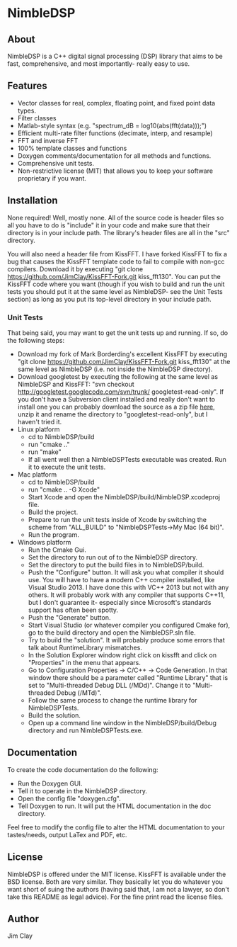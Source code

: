 NimbleDSP
========

## About
NimbleDSP is a C++ digital signal processing (DSP) library that aims to be fast, comprehensive, and most importantly- really easy to use.

## Features
* Vector classes for real, complex, floating point, and fixed point data types.
* Filter classes
* Matlab-style syntax (e.g. "spectrum_dB = log10(abs(fft(data)));")
* Efficient multi-rate filter functions (decimate, interp, and resample)
* FFT and inverse FFT
* 100% template classes and functions
* Doxygen comments/documentation for all methods and functions.
* Comprehensive unit tests.
* Non-restrictive license (MIT) that allows you to keep your software proprietary if you want.

## Installation
None required!  Well, mostly none.  All of the source code is header files so all you have to do is "include" it in your code and make sure that their directory is in your include path.  The library's header files are all in the "src" directory.

You will also need a header file from KissFFT.  I have forked KissFFT to fix a bug that causes the KissFFT template code to fail to compile with non-gcc compilers.  Download it by executing "git clone https://github.com/JimClay/KissFFT-Fork.git kiss_fft130".  You can put the KissFFT code where you want (though if you wish to build and run the unit tests you should put it at the same level as NimbleDSP- see the Unit Tests section) as long as you put its top-level directory in your include path.

### Unit Tests
That being said, you may want to get the unit tests up and running.  If so, do the following steps:

* Download my fork of Mark Borderding's excellent KissFFT by executing "git clone https://github.com/JimClay/KissFFT-Fork.git kiss_fft130" at the same level as NimbleDSP (i.e. not inside the NimbleDSP directory).
* Download googletest by executing the following at the same level as NimbleDSP and KissFFT: "svn checkout http://googletest.googlecode.com/svn/trunk/ googletest-read-only".  If you don't have a Subversion client installed and really don't want to install one you can probably download the source as a zip file [here](https://code.google.com/p/googletest/downloads/list), unzip it and rename the directory to "googletest-read-only", but I haven't tried it.
* Linux platform
    * cd to NimbleDSP/build
    * run "cmake .."
    * run "make"
    * If all went well then a NimbleDSPTests executable was created.  Run it to execute the unit tests.
* Mac platform
    * cd to NimbleDSP/build
    * run "cmake .. -G Xcode"
    * Start Xcode and open the NimbleDSP/build/NimbleDSP.xcodeproj file.
    * Build the project.
    * Prepare to run the unit tests inside of Xcode by switching the scheme from "ALL_BUILD" to "NimbleDSPTests->My Mac (64 bit)".
    * Run the program.
* Windows platform
    * Run the Cmake Gui.
    * Set the directory to run out of to the NimbleDSP directory.
    * Set the directory to put the build files in to NimbleDSP/build.
    * Push the "Configure" button.  It will ask you what compiler it should use.  You will have to have a modern C++ compiler installed, like Visual Studio 2013.  I have done this with VC++ 2013 but not with any others.  It will probably work with any compiler that supports C++11, but I don't guarantee it- especially since Microsoft's standards support has often been spotty.
    * Push the "Generate" button.
    * Start Visual Studio (or whatever compiler you configured Cmake for), go to the build directory and open the NimbleDSP.sln file.
    * Try to build the "solution".  It will probably produce some errors that talk about RuntimeLibrary mismatches.
    * In the Solution Explorer window right click on kissfft and click on "Properties" in the menu that appears.
    *  Go to Configuration Properties -> C/C++ -> Code Generation.  In that window there should be a parameter called "Runtime Library" that is set to "Multi-threaded Debug DLL (/MDd)".  Change it to "Multi-threaded Debug (/MTd)".
    *  Follow the same process to change the runtime library for NimbleDSPTests.
    *  Build the solution.
    *  Open up a command line window in the NimbleDSP/build/Debug directory and run NimbleDSPTests.exe.

## Documentation
To create the code documentation do the following:

* Run the Doxygen GUI.
* Tell it to operate in the NimbleDSP directory.
* Open the config file "doxygen.cfg".
* Tell Doxygen to run.  It will put the HTML documentation in the doc directory.

Feel free to modify the config file to alter the HTML documentation to your tastes/needs, output LaTex and PDF, etc.

## License
NimbleDSP is offered under the MIT license.  KissFFT is available under the BSD license.  Both are very similar.  They basically let you do whatever you want short of suing the authors (having said that, I am not a lawyer, so don't take this README as legal advice).  For the fine print read the license files.

## Author
Jim Clay